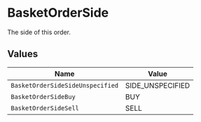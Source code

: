 # BasketOrderSide

The side of this order.


## Values

| Name                             | Value                            |
| -------------------------------- | -------------------------------- |
| `BasketOrderSideSideUnspecified` | SIDE_UNSPECIFIED                 |
| `BasketOrderSideBuy`             | BUY                              |
| `BasketOrderSideSell`            | SELL                             |